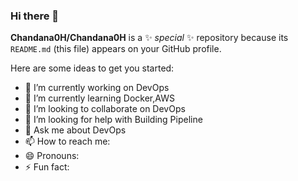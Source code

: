 ### Hi there 👋


**Chandana0H/Chandana0H** is a ✨ _special_ ✨ repository because its `README.md` (this file) appears on your GitHub profile.

Here are some ideas to get you started:

- 🔭 I’m currently working on DevOps
- 🌱 I’m currently learning Docker,AWS
- 👯 I’m looking to collaborate on DevOps 
- 🤔 I’m looking for help with Building Pipeline
- 💬 Ask me about DevOps 
- 📫 How to reach me:
- 😄 Pronouns: 
- ⚡ Fun fact:


